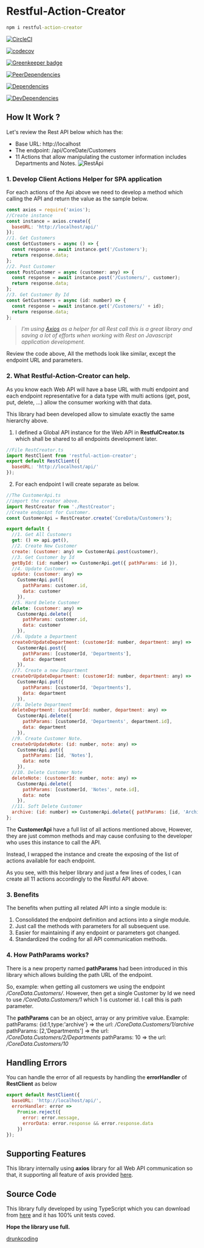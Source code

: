 # Restful-Action-Creator

```cmd
npm i restful-action-creator
```

[![CircleCI](https://circleci.com/gh/baoduy/Restful-Action-Creator.svg?style=svg)](https://circleci.com/gh/baoduy/Restful-Action-Creator)

[![codecov](https://codecov.io/gh/baoduy/Restful-Action-Creator/branch/develop/graph/badge.svg)](https://codecov.io/gh/baoduy/Restful-Action-Creator)

[![Greenkeeper badge](https://badges.greenkeeper.io/baoduy/Restful-Action-Creator.svg)](https://greenkeeper.io/)

[![PeerDependencies](https://img.shields.io/david/peer/baoduy/Restful-Action-Creator.svg)](https://david-dm.org/baoduy/Restful-Action-Creator?type=peer)

[![Dependencies](https://img.shields.io/david/baoduy/Restful-Action-Creator.svg)](https://david-dm.org/baoduy/Restful-Action-Creator)

[![DevDependencies](https://img.shields.io/david/dev/baoduy/Restful-Action-Creator.svg)](https://david-dm.org/baoduy/Restful-Action-Creator?type=develop)

## How It Work ?

Let's review the Rest API below which has the:

- Base URL: http://localhost
- The endpoint: /api/CoreDate/Customers
- 11 Actions that allow manipulating the customer information includes Departments and Notes.
  ![RestApi](https://raw.githubusercontent.com/baoduy/restful-action-creator/develop/docs/SampleResApi.PNG)

### 1. Develop Client Actions Helper for SPA application

For each actions of the Api above we need to develop a method which calling the API and return the value as the sample below.

```javascript
const axios = require('axios');
//Create instance
const instance = axios.create({
  baseURL: 'http://localhost/api/'
});
//1. Get Customers
const GetCustomers = async () => {
  const response = await instance.get('/Customers');
  return response.data;
};
//2. Post Customer
const PostCustomer = async (customer: any) => {
  const response = await instance.post('/Customers/', customer);
  return response.data;
};
//3. Get Customer By Id
const GetCustomers = async (id: number) => {
  const response = await instance.get('/Customers/' + id);
  return response.data;
};
```

> _I'm using [Axios](https://github.com/axios/axios) as a helper for all Rest call this is a great library and saving a lot of efforts when working with Rest on Javascript application development._

Review the code above, All the methods look like similar, except the endpoint URL and parameters.

### 2. What Restful-Action-Creator can help.

As you know each Web API will have a base URL with multi endpoint and each endpoint representative for a data type with multi actions (get, post, put, delete, ...) allow the consumer working with that data.

This library had been developed allow to simulate exactly the same hierarchy above.

1. I defined a Global API instance for the Web API in **RestfulCreator.ts** which shall be shared to all endpoints development later.

```javascript
//File RestCreator.ts
import RestClient from 'restful-action-creator';
export default RestClient({
  baseURL: 'http://localhost/api/'
});
```

2. For each endpoint I will create separate as below.

```javascript
//The CustomerApi.ts
//import the creator above.
import RestCreator from './RestCreator';
//Create endpoint for Customer.
const CustomerApi = RestCreator.create('CoreData/Customers');

export default {
  //1. Get All Customers
  get: () => api.get(),
  //2. Create New Customer
  create: (customer: any) => CustomerApi.post(customer),
  //3. Get Customer by Id
  getById: (id: number) => CustomerApi.get({ pathParams: id }),
  //4. Update Customer.
  update: (customer: any) =>
    CustomerApi.put({
      pathParams: customer.id,
      data: customer
    }),
  //5. Hard Delete Customer
  delete: (customer: any) =>
    CustomerApi.delete({
      pathParams: customer.id,
      data: customer
    }),
  //6. Update a Department
  createOrUpdateDepartment: (customerId: number, department: any) =>
    CustomerApi.post({
      pathParams: [customerId, 'Departments'],
      data: department
    }),
  //7. Create a new Department
  createOrUpdateDepartment: (customerId: number, department: any) =>
    CustomerApi.put({
      pathParams: [customerId, 'Departments'],
      data: department
    }),
  //8. Delete Department
  deleteDeprtment: (customerId: number, department: any) =>
    CustomerApi.delete({
      pathParams: [customerId, 'Departments', department.id],
      data: department
    }),
  //9. Create Customer Note.
  createOrUpdateNote: (id: number, note: any) =>
    CustomerApi.put({
      pathParams: [id, 'Notes'],
      data: note
    }),
  //10. Delete Customer Note
  deleteNote: (customerId: number, note: any) =>
    CustomerApi.delete({
      pathParams: [customerId, 'Notes', note.id],
      data: note
    }),
  //11. Soft Delete Customer
  archive: (id: number) => CustomerApi.delete({ pathParams: [id, 'Archive'] })
};
```

The **CustomerApi** have a full list of all actions mentioned above, However, they are just common methods and may cause confusing to the developer who uses this instance to call the API.

Instead, I wrapped the instance and create the exposing of the list of actions available for each endpoint.

As you see, with this helper library and just a few lines of codes, I can create all 11 actions accordingly to the Restful API above.

### 3. Benefits

The benefits when putting all related API into a single module is:

1. Consolidated the endpoint definition and actions into a single module.
2. Just call the methods with parameters for all subsequent use.
3. Easier for maintaining if any endpoint or parameters got changed.
4. Standardized the coding for all API communication methods.

### 4. How PathParams works?

There is a new property named **pathParams** had been introduced in this library which allows building the path URL of the endpoint.

So, example:
when getting all customers we using the endpoint _/CoreData.Customers/_. However, then get a single Customer by Id we need to use _/CoreData.Customers/1_ which 1 is customer id. I call this is path parameter.

The **pathParams** can be an object, array or any primitive value.
Example:
pathParams: {id:1,type:'archive'} => the url: _/CoreData.Customers/1/archive_
pathParams: [2,'Departments'] => the url: _/CoreData.Customers/2/Departments_
pathParams: 10 => the url: _/CoreData.Customers/10_

## Handling Errors

You can handle the error of all requests by handling the **errorHandler** of **RestClient** as below

```javascript
export default RestClient({
  baseURL: 'http://localhost/api/',
  errorHandler: error =>
    Promise.reject({
      error: error.message,
      errorData: error.response && error.response.data
    })
});
```

## Supporting Features

This library internally using **axios** library for all Web API communication so that, it supporting all feature of axis provided [here](https://github.com/axios/axios).

## Source Code

This library fully developed by using TypeScript which you can download from [here](https://github.com/baoduy/restful-action-creator) and it has 100% unit tests coved.

**Hope the library use full.**

[drunkcoding](http://drunkcoding.net)
